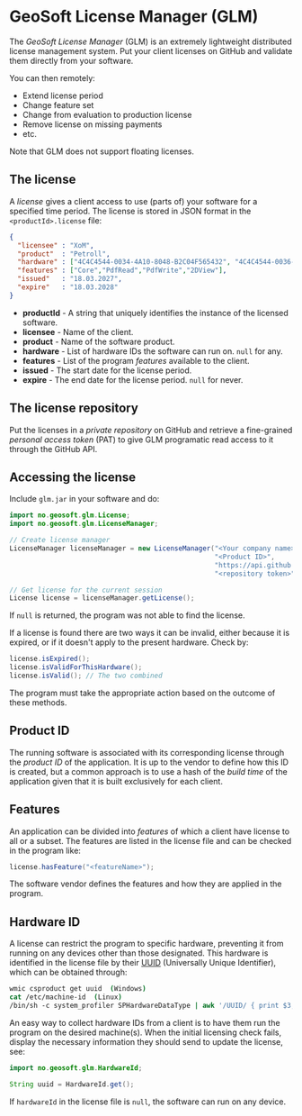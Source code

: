 # GeoSoft License Manager (GLM)

The _GeoSoft License Manager_ (GLM) is an extremely lightweight distributed
license management system.
Put your client licenses on GitHub and validate them directly from your software.

You can then remotely:

* Extend license period
* Change feature set
* Change from evaluation to production license
* Remove license on missing payments
* etc.

Note that GLM does not support floating licenses.



## The license

A _license_ gives a client access to use (parts of) your software for a specified
time period. The license is stored in JSON format
in the `<productId>.license` file:

```JSON
{
  "licensee" : "XoM",
  "product"  : "Petroll",
  "hardware" : ["4C4C4544-0034-4A10-8048-B2C04F565432", "4C4C4544-0036-4A12-8048-7689CBA0075"],
  "features" : ["Core","PdfRead","PdfWrite","2DView"],
  "issued"   : "18.03.2027",
  "expire"   : "18.03.2028"
}
```

* **productId** - A string that uniquely identifies the instance of the licensed software.
* **licensee**  - Name of the client.
* **product**   - Name of the software product.
* **hardware**  - List of hardware IDs the software can run on. `null` for any.
* **features**  - List of the program _features_ available to the client.
* **issued**    - The start date for the license period.
* **expire**    - The end date for the license period. `null` for never.



## The license repository

Put the licenses in a _private repository_ on GitHub and retrieve a fine-grained
_personal access token_ (PAT) to give GLM programatic read access to it through
the GitHub API.



## Accessing the license

Include `glm.jar` in your software and do:

```Java
import no.geosoft.glm.License;
import no.geosoft.glm.LicenseManager;

// Create license manager
LicenseManager licenseManager = new LicenseManager("<Your company name>",
                                                   "<Product ID>",
                                                   "https://api.github.com/repos/<organization>/<repo>/contents/",
                                                   "<repository token>");

// Get license for the current session
License license = licenseManager.getLicense();
```

If `null` is returned, the program was not able to find the license.

If a license is found there are two ways it can be invalid, either because
it is expired, or if it doesn't apply to the present hardware. Check by:

```Java
license.isExpired();
license.isValidForThisHardware();
license.isValid(); // The two combined
```

The program must take the appropriate action based on the outcome of these methods.



## Product ID

The running software is associated with its corresponding license through
the _product ID_ of the application. It is up to the vendor to define how this ID
is created, but a common approach is to use a hash of the _build time_ of the
application given that it is built exclusively for each client.



## Features

An application can be divided into _features_ of which a client have license
to all or a subset. The features are listed in the license file and can be
checked in the program like:

```Java
license.hasFeature("<featureName>");
```

The software vendor defines the features and how they are applied in the program.



## Hardware ID

A license can restrict the program to specific hardware,
preventing it from running on any devices other than those designated.
This hardware is identified in the license file by their
[UUID](https://en.wikipedia.org/wiki/Universally_unique_identifier)
(Universally Unique Identifier), which can be obtained through:

```csh
wmic csproduct get uuid  (Windows)
cat /etc/machine-id  (Linux)
/bin/sh -c system_profiler SPHardwareDataType | awk '/UUID/ { print $3; }' (Mac-OS)
```

An easy way to collect hardware IDs from a client is to have them run the program
on the desired machine(s). When the initial licensing check fails,
display the necessary information they should send to update the license, see:

```Java
import no.geosoft.glm.HardwareId;

String uuid = HardwareId.get();
```

If `hardwareId` in the license file is `null`, the software can run on any device.
